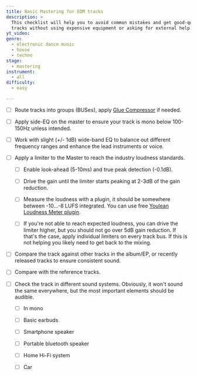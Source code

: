 ```yaml
---
title: Basic Mastering for EDM tracks
description: >
  This checklist will help you to avoid common mistakes and get good-quality
  tracks without using expensive equipment or asking for external help.
yt_video:
genre:
  - electronic dance music
  - house
  - techno
stage:
  - mastering
instrument:
  - all
difficulty:
  - easy

---
```

- [ ] Route tracks into groups (BUSes), apply [Glue Compressor](/chips/glue-compressor) if needed.

- [ ] Apply side-EQ on the master to ensure your track is mono below 100-150Hz unless intended.

- [ ] Work with slight (+/- 1dB) wide-band EQ to balance out different frequency ranges and enhance the lead instruments or voice.

- [ ] Apply a limiter to the Master to reach the industry loudness standards.

  - [ ] Enable look-ahead (5-10ms) and true peak detection (-0.1dB).

  - [ ] Drive the gain until the limiter starts peaking at 2-3dB of the gain reduction.

  - [ ] Measure the loudness with a plugin, it should be somewhere between -10...-8 LUFS integrated. You can use free [Youlean Loudness Meter plugin](https://youlean.co/youlean-loudness-meter/).

  - [ ] If you're not able to reach expected loudness, you can drive the limiter higher, but you should not go over 5dB gain reduction. If that's the case, apply individual limiters on every track bus. If this is not helping you likely need to get back to the mixing.

- [ ] Compare the track against other tracks in the album/EP, or recently released tracks to ensure consistent sound.

- [ ] Compare with the reference tracks.

- [ ] Check the track in different sound systems. Obviously, it won't sound the same everywhere, but the most important elements should be audible.

  - [ ] In mono

  - [ ] Basic earbuds

  - [ ] Smartphone speaker

  - [ ] Portable bluetooth speaker

  - [ ] Home Hi-Fi system

  - [ ] Car
